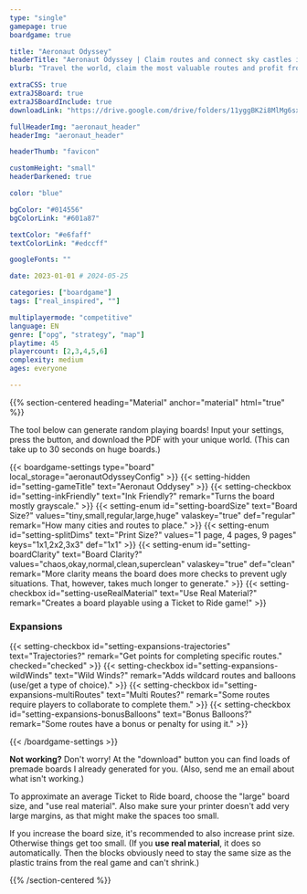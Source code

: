 ```yaml
---
type: "single"
gamepage: true
boardgame: true

title: "Aeronaut Odyssey"
headerTitle: "Aeronaut Odyssey | Claim routes and connect sky castles in a fast game inspired by Ticket to Ride."
blurb: "Travel the world, claim the most valuable routes and profit from it. Connect the sky castles faster than your opponents, in a One Paper Game inspired by Ticket to Ride."

extraCSS: true
extraJSBoard: true
extraJSBoardInclude: true
downloadLink: "https://drive.google.com/drive/folders/11yggBK2i8MlMg6sxD-oE4xBQzpgC4AUr"

fullHeaderImg: "aeronaut_header"
headerImg: "aeronaut_header"

headerThumb: "favicon"

customHeight: "small"
headerDarkened: true

color: "blue"

bgColor: "#014556"
bgColorLink: "#601a87"

textColor: "#e6faff"
textColorLink: "#edccff"

googleFonts: ""

date: 2023-01-01 # 2024-05-25

categories: ["boardgame"]
tags: ["real_inspired", ""]

multiplayermode: "competitive"
language: EN
genre: ["opg", "strategy", "map"]
playtime: 45
playercount: [2,3,4,5,6]
complexity: medium
ages: everyone

---
```


{{% section-centered heading="Material" anchor="material" html="true" %}}

<p>The tool below can generate random playing boards! Input your settings, press the button, and download the PDF with your unique world. (This can take up to 30 seconds on huge boards.)</p>

{{< boardgame-settings type="board" local_storage="aeronautOdysseyConfig" >}}
	{{< setting-hidden id="setting-gameTitle" text="Aeronaut Oddysey" >}}
  {{< setting-checkbox id="setting-inkFriendly" text="Ink Friendly?" remark="Turns the board mostly grayscale." >}}
  {{< setting-enum id="setting-boardSize" text="Board Size?" values="tiny,small,regular,large,huge" valaskey="true" def="regular" remark="How many cities and routes to place." >}}
  {{< setting-enum id="setting-splitDims" text="Print Size?" values="1 page, 4 pages, 9 pages" keys="1x1,2x2,3x3" def="1x1" >}}
  {{< setting-enum id="setting-boardClarity" text="Board Clarity?" values="chaos,okay,normal,clean,superclean" valaskey="true" def="clean" remark="More clarity means the board does more checks to prevent ugly situations. That, however, takes much longer to generate." >}}
  {{< setting-checkbox id="setting-useRealMaterial" text="Use Real Material?" remark="Creates a board playable using a Ticket to Ride game!" >}}
  <h3>Expansions</h3>
  {{< setting-checkbox id="setting-expansions-trajectories" text="Trajectories?" remark="Get points for completing specific routes." checked="checked" >}}
  {{< setting-checkbox id="setting-expansions-wildWinds" text="Wild Winds?" remark="Adds wildcard routes and balloons (use/get a type of choice)." >}}
  {{< setting-checkbox id="setting-expansions-multiRoutes" text="Multi Routes?" remark="Some routes require players to collaborate to complete them." >}}
  {{< setting-checkbox id="setting-expansions-bonusBalloons" text="Bonus Balloons?" remark="Some routes have a bonus or penalty for using it." >}}

{{< /boardgame-settings >}}

<p class="settings-remark"><strong>Not working?</strong> Don't worry! At the "download" button you can find loads of premade boards I already generated for you. (Also, send me an email about what isn't working.)</p>

<p class="settings-remark">To approximate an average Ticket to Ride board, choose the "large" board size, and "use real material". Also make sure your printer doesn't add very large margins, as that might make the spaces too small.</p>

<p class="settings-remark">If you increase the board size, it's recommended to also increase print size. Otherwise things get too small. (If you <strong>use real material</strong>, it does so automatically. Then the blocks obviously need to stay the same size as the plastic trains from the real game and can't shrink.)</p>

{{% /section-centered %}}